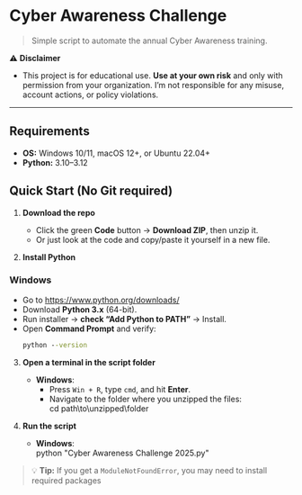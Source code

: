 # Cyber Awareness Challenge

> Simple script to automate the annual Cyber Awareness training.

⚠️ **Disclaimer**
- This project is for educational use.  **Use at your own risk** and only with permission from your organization. I’m not responsible for any misuse, account actions, or policy violations.

---

## Requirements

- **OS:** Windows 10/11, macOS 12+, or Ubuntu 22.04+
- **Python:** 3.10–3.12

## Quick Start (No Git required)

1) **Download the repo**
   - Click the green **Code** button → **Download ZIP**, then unzip it.
   - Or just look at the code and copy/paste it yourself in a new file.

2) **Install Python**

### Windows
- Go to https://www.python.org/downloads/
- Download **Python 3.x** (64-bit).
- Run installer → **check “Add Python to PATH”** → Install.
- Open **Command Prompt** and verify:
  ```bat
  python --version

3) **Open a terminal in the script folder**  
   - **Windows**:  
     - Press `Win + R`, type `cmd`, and hit **Enter**.  
     - Navigate to the folder where you unzipped the files:  
       cd path\to\unzipped\folder

4) **Run the script**  
   - **Windows**:  
     python "Cyber Awareness Challenge 2025.py"

> 💡 **Tip:** If you get a `ModuleNotFoundError`, you may need to install required packages
